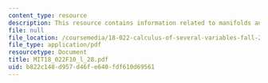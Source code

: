 ```yaml
---
content_type: resource
description: This resource contains information related to manifolds and boundary.
file: null
file_location: /coursemedia/18-022-calculus-of-several-variables-fall-2010/b822c148d957d46fe640fdf610d69561_MIT18_022F10_l_28.pdf
file_type: application/pdf
resourcetype: Document
title: MIT18_022F10_l_28.pdf
uid: b822c148-d957-d46f-e640-fdf610d69561
---
```

